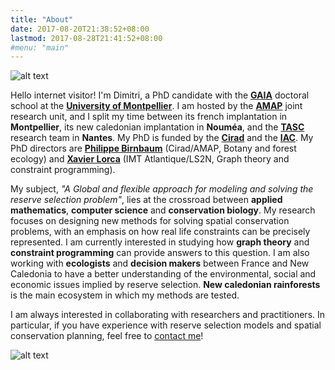 ```yaml
---
title: "About"
date: 2017-08-20T21:38:52+08:00
lastmod: 2017-08-28T21:41:52+08:00
#menu: "main"
---
```


![alt text](/img/massane.jpg "Massane forest reserve, Oriental Pyrenees - France")

Hello internet visitor! I'm Dimitri, a PhD candidate with the [**GAIA**](https://www.adum.fr/as/ed/gaia/) doctoral school at the [**University of Montpellier**](http://www.umontpellier.fr/university-of-montpellier). I am hosted by the [**AMAP**](http://amap.cirad.fr/en/) joint research unit, and I split my time between its french implantation in **Montpellier**, its new caledonian implantation in **Nouméa**, and the [**TASC**](http://web.emn.fr/x-info/ppc/index_en.html) research team in **Nantes**. My PhD is funded by the [**Cirad**](http://www.cirad.fr/en/home-page) and the [**IAC**](http://www.iac.nc/). My PhD directors are [**Philippe Birnbaum**](http://amap-collaboratif.cirad.fr/pages_chercheurs/index.php?page=philippe-birnbaum) (Cirad/AMAP, Botany and forest ecology) and [**Xavier Lorca**](http://web.emn.fr/x-info/xlorca/Monsite/Bienvenue.html) (IMT Atlantique/LS2N, Graph theory and constraint programming).

My subject, *"A Global and flexible approach for modeling and solving the reserve selection problem"*, lies at the crossroad between **applied mathematics**, **computer science** and **conservation biology**. My research focuses on designing new methods for solving spatial conservation problems, with an emphasis on how real life constraints can be precisely represented. I am currently interested in studying how **graph theory** and **constraint programming** can provide answers to this question. I am also working with **ecologists** and **decision makers** between France and New Caledonia to have a better understanding of the environmental, social and economic issues implied by reserve selection. **New caledonian rainforests** is the main ecosystem in which my methods are tested.

I am always interested in collaborating with researchers and practitioners. In particular, if you have experience with reserve selection models and spatial conservation planning, feel free to [contact me](mailto:dimitri.justeau@gmail.com)!

![alt text](/img/araucarias.jpg "A couple of araucarias columnaris, Aoupinié mountain - New Caledonia")
